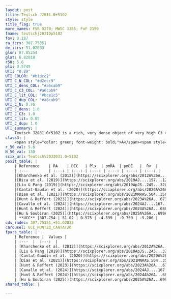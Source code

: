 ```yaml
---
layout: post
title: Teutsch J2031.0+5102
style: style
title_flag: true
more_names: FSR 0278; MWSC 3355; FoF 2199
fname: teutschj20310p5102
fov: 0.187
ra_icrs: 307.75351
de_icrs: 51.02033
glon: 87.85254
glat: 6.82018
r50: 5.6
plx: 0.5749
UTI: "0.89"
UTI_COLOR: "#b1dcc2"
UTI_C_N_COL: "#d2ecc9"
UTI_C_dens_COL: "#a6cab9"
UTI_C_C3_COL: "#a6cab9"
UTI_C_lit_COL: "#bce1c5"
UTI_C_dup_COL: "#a6cab9"
UTI_C_N: 0.76
UTI_C_dens: 1.0
UTI_C_C3: 1.0
UTI_C_lit: 0.85
UTI_C_dup: 1.0
UTI_summary: |
    Teutsch J2031.0+5102 is a rich, very dense object of very high C3 quality. It is well-studied in the literature.
class3: |
    <span style="color: green; font-weight: bold;">A</span><span style="color: green; font-weight: bold;">A</span>
r_50_val: 5.6
N_50_val: 130
scix_url: Teutsch%20J2031.0+5102
posit_table: |
    | Reference    | RA    | DEC   | Plx  | pmRA  | pmDE   |  Rv  |
    | :---         | :---: | :---: | :---: | :---: | :---: | :---: |
    |[Kharchenko et al. (2012)](https://scixplorer.org/abs/2012A%26A...543A.156K) | 307.755 | 51.015 | -- | -3.42 | -7.56 | -- |
    |[Bica et al. (2019)](https://scixplorer.org/abs/2019AJ....157...12B) | 307.767 | 51.044 | -- | -- | -- | -- |
    |[Liu & Pang (2019)](https://scixplorer.org/abs/2019ApJS..245...32L) | 307.742 | 51.002 | 0.574 | -4.64 | -9.747 | -- |
    |[Cantat-Gaudin et al. (2020)](https://scixplorer.org/abs/2020A%26A...640A...1C) | 307.761 | 51.021 | 0.554 | -4.615 | -9.738 | -- |
    |[Dias et al. (2021)](https://scixplorer.org/abs/2021MNRAS.504..356D) | 307.761 | 51.023 | 0.556 | -4.597 | -9.738 | -6.942 |
    |[Hunt & Reffert (2023)](https://scixplorer.org/abs/2023A%26A...673A.114H) | 307.762 | 51.017 | 0.578 | -4.602 | -9.737 | -13.142 |
    |[Cavallo et al. (2024)](https://scixplorer.org/abs/2024AJ....167...12C) | 307.754 | 51.016 | 0.578 | -- | -- | -- |
    |[Hunt & Reffert (2024)](https://scixplorer.org/abs/2024A%26A...686A..42H) | 307.762 | 51.017 | 0.578 | -4.602 | -9.737 | -13.142 |
    |[Hu & Soubiran (2025)](https://scixplorer.org/abs/2025A%26A...699A.246H) | 307.754 | 51.016 | -- | -- | -- | -- |
    | **UCC** |307.754 | 51.02 | 0.575 | -4.599 | -9.759 | -9.206 | 
cds_radec: 307.75351,+51.02033
carousel: UCC_HUNT23_CANTAT20
fpars_table: |
    | Reference |  Values |
    | :---  |  :---:  |
    | [Kharchenko et al. (2012)](https://scixplorer.org/abs/2012A%26A...543A.156K) | `e_bv=0.708, distance=2368, log_age=8.85` |
    | [Liu & Pang (2019)](https://scixplorer.org/abs/2019ApJS..245...32L) | `Age=1.1, Z=0.5` |
    | [Cantat-Gaudin et al. (2020)](https://scixplorer.org/abs/2020A%26A...640A...1C) | `AVNN=0.85, DMNN=11.16, AgeNN=9.34` |
    | [Dias et al. (2021)](https://scixplorer.org/abs/2021MNRAS.504..356D) | `Av=1.03, Dist=1603, logage=9.392, [Fe/H]=-0.125` |
    | [Hunt & Reffert (2023)](https://scixplorer.org/abs/2023A%26A...673A.114H) | `AV50=1.059, diffAV50=1.615, MOD50=11.116, logAge50=8.885` |
    | [Cavallo et al. (2024)](https://scixplorer.org/abs/2024AJ....167...12C) | `AV50=0.78, dMod50=11.18, logAge50=9.24, [Fe/H]50=0.29` |
    | [Hunt & Reffert (2024)](https://scixplorer.org/abs/2024A%26A...686A..42H) | `MassJ=355.529` |
    | [Hu & Soubiran (2025)](https://scixplorer.org/abs/2025A%26A...699A.246H) | `MA22=-0.09, MA23f=-0.05, MA23g=0.11, MZ23=0.07, MK24=-0.02, MF24=-0.02` |
shared_table: |
    
---
```

